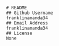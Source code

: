 
        # README
        ## Github Username
        franklinamanda34
        ## Email Address
        franklinamanda34
        ## License
        None
         